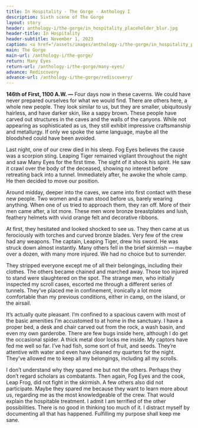 ```yaml
---
title: In Hospitality - The Gorge - Anthology I
description: Sixth scene of The Gorge
layout: story
header: anthology-i/the-gorge/in_hospitality_placeholder_blur.jpg
header-title: In Hospitality
header-subtitle: November 1, 2023
caption: <a href="/assets/images/anthology-i/the-gorge/in_hospitality_placeholder.jpg" target="_blank">AI placeholder artwork</a> generated using <a href="https://creator.nightcafe.studio/creation/y9C3ZvJyye8qDWh50S7a" target="_blank">SDXL 1.0</a> — <a href="https://creativecommons.org/publicdomain/zero/1.0/" target="_blank">CC0 1.0</a>
main: The Gorge
main-url: /anthology-i/the-gorge/
return: Many Eyes
return-url: /anthology-i/the-gorge/many-eyes/
advance: Rediscovery
advance-url: /anthology-i/the-gorge/rediscovery/
---
```


**146th of First, 1100 A.W. —** Four days now in these caverns. We could have never prepared ourselves for what we would find. There are others here, a whole new people. They look similar to us, but they are smaller, ubiquitously hairless, and have darker skin, like a sappy brown. These people have carved out structures in the caves and the walls of the canyons. While not appearing as sophisticated as us, they still exhibit impressive craftsmanship and metallurgy. If only we spoke the same language, maybe all the bloodshed could have been avoided.

Last night, one of our crew died in his sleep. Fog Eyes believes the cause was a scorpion sting. Leaping Tiger remained vigilant throughout the night and saw Many Eyes for the first time. The sight of it shook his spirit. He saw it crawl over the body of the deceased, showing no interest before retreating back into a tunnel. Immediately after, he awoke the whole camp. He then decided to move our position.

Around midday, deeper into the caves, we came into first contact with these new people. Two women and a man stood before us, barely wearing anything. When one of us tried to approach them, they ran off. More of their men came after, a lot more. These men wore bronze breastplates and lush, feathery helmets with vivid orange felt and decorative ribbons.

At first, they hesitated and looked shocked to see us. They then came at us ferociously with torches and curved bronze blades. Very few of the crew had any weapons. The captain, Leaping Tiger, drew his sword. He was struck down almost instantly. Many others fell in the brief skirmish — maybe over a dozen, with many more injured. We had no choice but to surrender.

They stripped everyone except me of all their belongings, including their clothes. The others became chained and marched away. Those too injured to stand were slaughtered on the spot. The strange men, who initially inspected my scroll cases, escorted me through a different series of tunnels. They’ve placed me in confinement, ironically a lot more comfortable than my previous conditions, either in camp, on the island, or the airsail.

It’s actually quite pleasant. I’m confined to a spacious cavern with most of the basic amenities I’m accustomed to at home in the sanctuary. I have a proper bed, a desk and chair carved out from the rock, a wash basin, and even my own garderobe. There are few bugs inside here, although I do get the occasional spider. A thick metal door locks me inside. My captors have fed me well so far. I’ve had fish, some sort of fruit, and seeds. They’re attentive with water and even have cleaned my quarters for the night. They’ve allowed me to keep all my belongings, including all my scrolls.

I don’t understand why they spared me but not the others. Perhaps they don’t regard scholars as combatants. Then again, Fog Eyes and the cook, Leap Frog, did not fight in the skirmish. A few others also did not participate. Maybe they spared me because they want to learn more about us, regarding me as the most knowledgeable of the crew. That would explain the hospitable treatment. I admit I am terrified of the other possibilities. There is no good in thinking too much of it. I distract myself by documenting all that has happened. Fulfilling my purpose shall keep me sane.